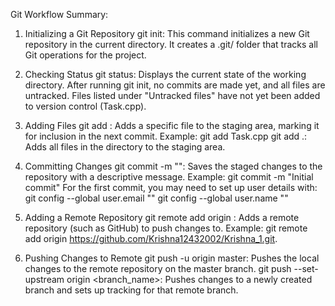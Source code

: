 Git Workflow Summary:

1. Initializing a Git Repository
git init: This command initializes a new Git repository in the current directory. It creates a .git/ folder that tracks all Git operations for the project.

2. Checking Status
git status: Displays the current state of the working directory. After running git init, no commits are made yet, and all files are untracked.
Files listed under "Untracked files" have not yet been added to version control (Task.cpp).

4. Adding Files
git add <file>: Adds a specific file to the staging area, marking it for inclusion in the next commit.
Example: git add Task.cpp
git add .: Adds all files in the directory to the staging area.

5. Committing Changes
git commit -m "<message>": Saves the staged changes to the repository with a descriptive message.
Example: git commit -m "Initial commit"
For the first commit, you may need to set up user details with:
git config --global user.email "<email>"
git config --global user.name "<name>"

6. Adding a Remote Repository
git remote add origin <url>: Adds a remote repository (such as GitHub) to push changes to.
Example: git remote add origin https://github.com/Krishna12432002/Krishna_1.git.

7. Pushing Changes to Remote
git push -u origin master: Pushes the local changes to the remote repository on the master branch.
git push --set-upstream origin <branch_name>: Pushes changes to a newly created branch and sets up tracking for that remote branch.

